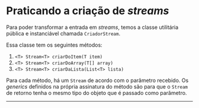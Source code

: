 # Praticando a criação de *streams*

Para poder transformar a entrada em *streams*, temos a classe utilitária pública e instanciável chamada `CriadorStream`.

Essa classe tem os seguintes métodos:

1. `<T> Stream<T> criarDoItem(T item)`
2. `<T> Stream<T> criarDoArray(T[] array)`
3. `<T> Stream<T> criarDaLista(List<T> lista)`

Para cada método, há um `Stream` de acordo com o parâmetro recebido. Os *generics* definidos na própria assinatura do método são para que o `Stream` de retorno tenha o mesmo tipo do objeto que é passado como parâmetro.

---
